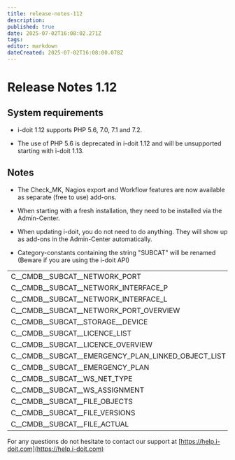 ```yaml
---
title: release-notes-112
description: 
published: true
date: 2025-07-02T16:08:02.271Z
tags: 
editor: markdown
dateCreated: 2025-07-02T16:08:00.078Z
---
```


# Release Notes 1.12

System requirements
-------------------

*   i-doit 1.12 supports PHP 5.6, 7.0, 7.1 and 7.2.

*   The use of PHP 5.6 is deprecated in i-doit 1.12 and will be unsupported starting with i-doit 1.13.

Notes
-----

*   The Check\_MK, Nagios export and Workflow features are now available as separate (free to use) add-ons.

*   When starting with a fresh installation, they need to be installed via the Admin-Center.

*   When updating i-doit, you do not need to do anything. They will show up as add-ons in the Admin-Center automatically.

*   Category-constants containing the string "SUBCAT" will be renamed (Beware if you are using the i-doit API)

|     |     |
| --- | --- |
| C\_\_CMDB\_\_SUBCAT\_\_NETWORK\_PORT | C\_\_CATG\_\_NETWORK\_PORT |
| C\_\_CMDB\_\_SUBCAT\_\_NETWORK\_INTERFACE\_P | C\_\_CATG\_\_NETWORK\_INTERFACE |
| C\_\_CMDB\_\_SUBCAT\_\_NETWORK\_INTERFACE\_L | C\_\_CATG\_\_NETWORK\_LOG\_PORT |
| C\_\_CMDB\_\_SUBCAT\_\_NETWORK\_PORT\_OVERVIEW | C\_\_CATG\_\_NETWORK\_PORT\_OVERVIEW |
| C\_\_CMDB\_\_SUBCAT\_\_STORAGE\_\_DEVICE | C\_\_CATG\_\_STORAGE\_DEVICE |
| C\_\_CMDB\_\_SUBCAT\_\_LICENCE\_LIST | C\_\_CATS\_\_LICENCE\_LIST |
| C\_\_CMDB\_\_SUBCAT\_\_LICENCE\_OVERVIEW | C\_\_CATS\_\_LICENCE\_OVERVIEW |
| C\_\_CMDB\_\_SUBCAT\_\_EMERGENCY\_PLAN\_LINKED\_OBJECT\_LIST | C\_\_CATS\_\_EMERGENCY\_PLAN\_LINKED\_OBJECTS |
| C\_\_CMDB\_\_SUBCAT\_\_EMERGENCY\_PLAN | C\_\_CATS\_\_EMERGENCY\_PLAN\_ATTRIBUTE |
| C\_\_CMDB\_\_SUBCAT\_\_WS\_NET\_TYPE | C\_\_CATS\_\_WS\_NET\_TYPE |
| C\_\_CMDB\_\_SUBCAT\_\_WS\_ASSIGNMENT | C\_\_CATS\_\_WS\_ASSIGNMENT |
| C\_\_CMDB\_\_SUBCAT\_\_FILE\_OBJECTS | C\_\_CATS\_\_FILE\_OBJECTS |
| C\_\_CMDB\_\_SUBCAT\_\_FILE\_VERSIONS | C\_\_CATS\_\_FILE\_VERSIONS |
| C\_\_CMDB\_\_SUBCAT\_\_FILE\_ACTUAL | C\_\_CATS\_\_FILE\_ACTUAL |

For any questions do not hesitate to contact our support at [https://help.i-doit.com](https://help.i-doit.com)
